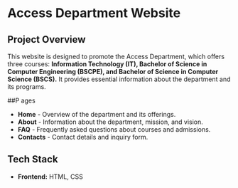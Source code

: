 # Access Department Website

## Project Overview
This website is designed to promote the Access Department, which offers three courses: **Information Technology (IT), Bachelor of Science in Computer Engineering (BSCPE), and Bachelor of Science in Computer Science (BSCS).** It provides essential information about the department and its programs.

##P ages
- **Home** - Overview of the department and its offerings.
- **About** - Information about the department, mission, and vision.
- **FAQ** - Frequently asked questions about courses and admissions.
- **Contacts** - Contact details and inquiry form.

## Tech Stack
- **Frontend:** HTML, CSS
